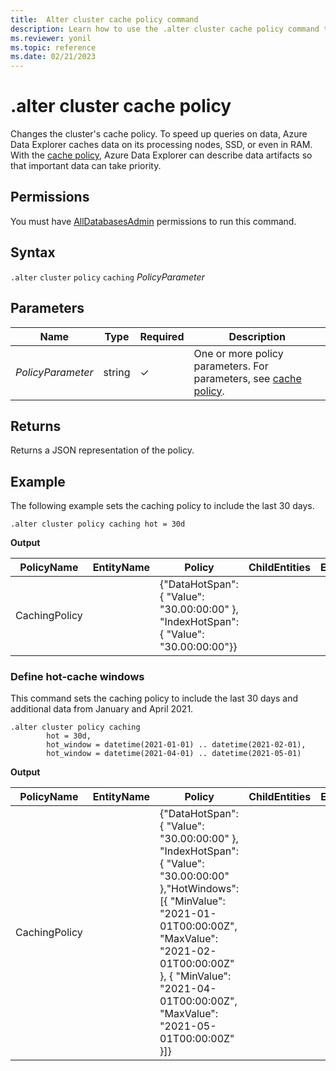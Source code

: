 ```yaml
---
title:  Alter cluster cache policy command
description: Learn how to use the .alter cluster cache policy command to change the cluster's cache policy.
ms.reviewer: yonil
ms.topic: reference
ms.date: 02/21/2023
---
```

# .alter cluster cache policy

Changes the cluster's cache policy. To speed up queries on data, Azure Data Explorer caches data on its processing nodes, SSD, or even in RAM. With the [cache policy](cachepolicy.md), Azure Data Explorer can describe data artifacts so that important data can take priority.  

## Permissions

You must have [AllDatabasesAdmin](access-control/role-based-access-control.md) permissions to run this command.

## Syntax

`.alter` `cluster` `policy` `caching` *PolicyParameter*  

## Parameters

| Name | Type | Required | Description |
|--|--|--|--|
| *PolicyParameter* | string | &check; | One or more policy parameters. For parameters, see [cache policy](cachepolicy.md).|

## Returns

Returns a JSON representation of the policy.

## Example

The following example sets the caching policy to include the last 30 days.

```kusto
.alter cluster policy caching hot = 30d
```

**Output**

|PolicyName|EntityName|Policy|ChildEntities|EntityType|
|---|---|---|---|---|
|CachingPolicy| |{"DataHotSpan": { "Value": "30.00:00:00" }, "IndexHotSpan": { "Value": "30.00:00:00"}}| |

### Define hot-cache windows

This command sets the caching policy to include the last 30 days and additional data from January and April 2021.

```kusto
.alter cluster policy caching 
        hot = 30d,
        hot_window = datetime(2021-01-01) .. datetime(2021-02-01),
        hot_window = datetime(2021-04-01) .. datetime(2021-05-01)
```

**Output**

|PolicyName|EntityName|Policy|ChildEntities|EntityType|
|---|---|---|---|---|
|CachingPolicy| |{"DataHotSpan": { "Value": "30.00:00:00" }, "IndexHotSpan": {    "Value": "30.00:00:00" },"HotWindows": [{ "MinValue": "2021-01-01T00:00:00Z", "MaxValue": "2021-02-01T00:00:00Z" }, { "MinValue": "2021-04-01T00:00:00Z", "MaxValue": "2021-05-01T00:00:00Z" }]}| |
